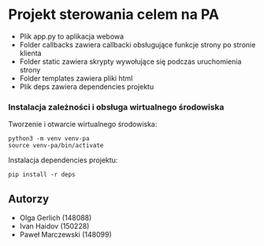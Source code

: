 # Projekt sterowania celem na PA

- Plik app.py to aplikacja webowa
- Folder callbacks zawiera callbacki obsługujące funkcje strony po stronie klienta
- Folder static zawiera skrypty wywołujące się podczas uruchomienia strony
- Folder templates zawiera pliki html
- Plik deps zawiera dependencies projektu


### Instalacja zależności i obsługa wirtualnego środowiska
Tworzenie i otwarcie wirtualnego środowiska:

```
python3 -m venv venv-pa
source venv-pa/bin/activate
```
Instalacja dependencies projektu:

```
pip install -r deps
```
## Autorzy
- Olga Gerlich (148088)
- Ivan Haidov (150228)
- Paweł Marczewski (148099)
